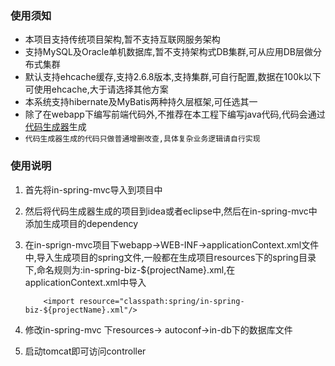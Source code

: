 ### 使用须知

- 本项目支持传统项目架构,暂不支持互联网服务架构
- 支持MySQL及Oracle单机数据库,暂不支持架构式DB集群,可从应用DB层做分布式集群
- 默认支持ehcache缓存,支持2.6.8版本,支持集群,可自行配置,数据在100k以下可使用ehcache,大于请选择其他方案
- 本系统支持hibernate及MyBatis两种持久层框架,可任选其一
- 除了在webapp下编写前端代码外,不推荐在本工程下编写java代码,代码会通过[代码生成器](https://github.com/ijson/in-spring-mvc-common)生成
- `代码生成器生成的代码只做普通增删改查,具体复杂业务逻辑请自行实现`


### 使用说明
1. 首先将in-spring-mvc导入到项目中
2. 然后将代码生成器生成的项目到idea或者eclipse中,然后在in-spring-mvc中添加生成项目的dependency
3. 在in-sprign-mvc项目下webapp->WEB-INF->applicationContext.xml文件中,导入生成项目的spring文件,一般都在生成项目resources下的spring目录下,命名规则为:in-spring-biz-${projectName}.xml,在applicationContext.xml中导入
   ```
       <import resource="classpath:spring/in-spring-biz-${projectName}.xml"/>
   ```
4. 修改in-spring-mvc 下resources-> autoconf->in-db下的数据库文件

4. 启动tomcat即可访问controller

